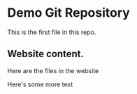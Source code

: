 # Demo Git Repository

This is the first file in this repo.

## Website content.

Here are the files in the website

Here's some more text

